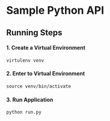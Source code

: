 # Sample Python API
## Running Steps

#### 1. Create a Virtual Environment
`virtulenv venv`<br>

#### 2. Enter to Virtual Environment
`source venv/bin/activate`<br>

#### 3. Run Application

`python run.py`<br>

